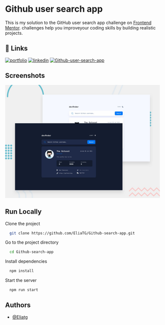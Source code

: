 
# Github user search app

This is my solution to the GitHub user search app challenge
on
[Frontend Mentor](https://www.frontendmentor.io/challenges/github-user-search-app-Q09YOgaH6).
challenges help you improveyour coding skills by building realistic projects.


## 🔗 Links
[![portfolio](https://img.shields.io/badge/my_portfolio-000?style=for-the-badge&logo=ko-fi&logoColor=white)](https://eliatoribio.netlify.app/)
[![linkedin](https://img.shields.io/badge/linkedin-0A66C2?style=for-the-badge&logo=linkedin&logoColor=white)](https://www.linkedin.com/in/eliatoribio/)
[![Github-user-search-app](https://img.shields.io/badge/Github--user--search-red?style=for-the-badge&&logoColor=white)](https://github-search-app-etg.vercel.app/)


## Screenshots

![App Screenshot](https://github.com/EliaTG/Github-search-app/blob/master/preview.jpg)


## Run Locally

Clone the project

```bash
  git clone https://github.com/EliaTG/Github-search-app.git
```

Go to the project directory

```bash
  cd Github-search-app
```

Install dependencies

```bash
  npm install
```

Start the server

```bash
  npm run start
```


## Authors

- [@Eliatg](https://github.com/EliaTG)

